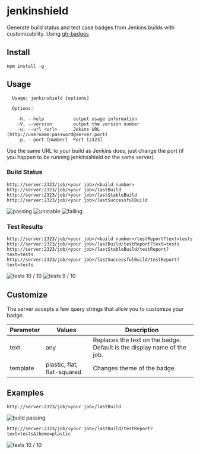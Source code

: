 # jenkinshield

Generate build status and test case badges from Jenkins builds with customizability.
Using [gh-badges](https://www.npmjs.com/package/gh-badges)

## Install

```
npm install -g
```

## Usage

```
  Usage: jenkinshield [options]

  Options:

    -h, --help           output usage information
    -V, --version        output the version number
    -u, --url <url>      Jekins URL (http://username:password@server:port)
    -p, --port [number]  Port [2323]
```

Use the same URL to your build as Jenkins does, just change the port (if you happen to be running jenkinsshield on the same server).

### Build Status

```
http://server:2323/job/<your job>/<build number>
http://server:2323/job/<your job>/lastBuild
http://server:2323/job/<your job>/lastStableBuild
http://server:2323/job/<your job>/lastSuccessfulBuild
```

![<your job> passing](https://img.shields.io/badge/%3Cyour%20job%3E-passing-brightgreen.svg) ![<your job> unstable](https://img.shields.io/badge/%3Cyour%20job%3E-unstable-yellow.svg) ![<your job> failing](https://img.shields.io/badge/%3Cyour%20job%3E-failing-red.svg)


### Test Results

```
http://server:2323/job/<your job>/<build number>/testReport?text=tests
http://server:2323/job/<your job>/lastBuild/testReport?text=tests
http://server:2323/job/<your job>/lastStableBuild/testReport?text=tests
http://server:2323/job/<your job>/lastSuccessfulBuild/testReport?text=tests
```

![tests 10 / 10](https://img.shields.io/badge/tests-10%20/%2010-brightgreen.svg) ![tests 9 / 10](https://img.shields.io/badge/tests-9%20/%2010-red.svg)

## Customize

The server accepts a few query strings that allow you to customize your badge.

| Parameter | Values                      | Description                                                             |
|-----------|-----------------------------|-------------------------------------------------------------------------|
| text      | any                         | Replaces the text on the badge. Default is the display name of the job. |
| template  | plastic, flat, flat-squared | Changes theme of the badge.                                             |

## Examples

```
http://server:2323/job/<your job>/lastBuild
```
![build passing](https://img.shields.io/badge/build-passing-brightgreen.svg)

```
http://server:2323/job/<your job>/lastBuild/testReport?text=tests&theme=plastic
```
![tests 10 / 10](https://img.shields.io/badge/tests-10%20%2F%2010-brightgreen.svg?style=plastic)


